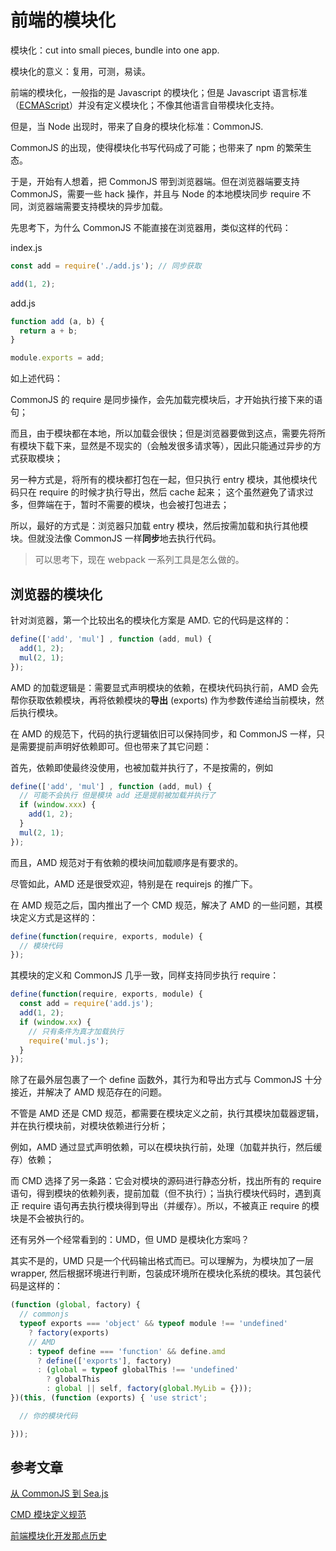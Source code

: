 # 前端的模块化

模块化：cut into small pieces, bundle into one app.

模块化的意义：复用，可测，易读。

前端的模块化，一般指的是 Javascript 的模块化；但是 Javascript 语言标准（[ECMAScript](https://tc39.es/ecma262/)）并没有定义模块化；不像其他语言自带模块化支持。

但是，当 Node 出现时，带来了自身的模块化标准：CommonJS.

CommonJS 的出现，使得模块化书写代码成了可能；也带来了 npm 的繁荣生态。

于是，开始有人想着，把 CommonJS 带到浏览器端。但在浏览器端要支持 CommonJS，需要一些 hack 操作，并且与 Node 的本地模块同步 require 不同，浏览器端需要支持模块的异步加载。

先思考下，为什么 CommonJS 不能直接在浏览器用，类似这样的代码：

index.js

```js
const add = require('./add.js'); // 同步获取

add(1, 2);
```

add.js

```js
function add (a, b) {
  return a + b;
}

module.exports = add;
```

如上述代码：

CommonJS 的 require 是同步操作，会先加载完模块后，才开始执行接下来的语句；

而且，由于模块都在本地，所以加载会很快；但是浏览器要做到这点，需要先将所有模块下载下来，显然是不现实的（会触发很多请求等），因此只能通过异步的方式获取模块；

另一种方式是，将所有的模块都打包在一起，但只执行 entry 模块，其他模块代码只在 require 的时候才执行导出，然后 cache 起来；
这个虽然避免了请求过多，但弊端在于，暂时不需要的模块，也会被打包进去；

所以，最好的方式是：浏览器只加载 entry 模块，然后按需加载和执行其他模块。但就没法像 CommonJS 一样**同步**地去执行代码。

> 可以思考下，现在 webpack 一系列工具是怎么做的。

## 浏览器的模块化

针对浏览器，第一个比较出名的模块化方案是 AMD. 它的代码是这样的：

```js
define(['add', 'mul'] , function (add, mul) {
  add(1, 2);
  mul(2, 1);
});
```

AMD 的加载逻辑是：需要显式声明模块的依赖，在模块代码执行前，AMD 会先帮你获取依赖模块，再将依赖模块的**导出** (exports) 作为参数传递给当前模块，然后执行模块。

在 AMD 的规范下，代码的执行逻辑依旧可以保持同步，和 CommonJS 一样，只是需要提前声明好依赖即可。但也带来了其它问题：

首先，依赖即使最终没使用，也被加载并执行了，不是按需的，例如

```js
define(['add', 'mul'] , function (add, mul) {
  // 可能不会执行 但是模块 add 还是提前被加载并执行了
  if (window.xxx) {
    add(1, 2);
  }
  mul(2, 1);
});
```

而且，AMD 规范对于有依赖的模块间加载顺序是有要求的。

尽管如此，AMD 还是很受欢迎，特别是在 requirejs 的推广下。

在 AMD 规范之后，国内推出了一个 CMD 规范，解决了 AMD 的一些问题，其模块定义方式是这样的：

```js
define(function(require, exports, module) {
  // 模块代码
});
```

其模块的定义和 CommonJS 几乎一致，同样支持同步执行 require：

```js
define(function(require, exports, module) {
  const add = require('add.js');
  add(1, 2);
  if (window.xx) {
    // 只有条件为真才加载执行
    require('mul.js');
  }
});
```

除了在最外层包裹了一个 define 函数外，其行为和导出方式与 CommonJS 十分接近，并解决了 AMD 规范存在的问题。

不管是 AMD 还是 CMD 规范，都需要在模块定义之前，执行其模块加载器逻辑，并在执行模块前，对模块依赖进行分析；

例如，AMD 通过显式声明依赖，可以在模块执行前，处理（加载并执行，然后缓存）依赖；

而 CMD 选择了另一条路：它会对模块的源码进行静态分析，找出所有的 require 语句，得到模块的依赖列表，提前加载（但不执行）；当执行模块代码时，遇到真正 require 语句再去执行模块得到导出（并缓存）。所以，不被真正 require 的模块是不会被执行的。

还有另外一个经常看到的：UMD，但 UMD 是模块化方案吗？

其实不是的，UMD 只是一个代码输出格式而已。可以理解为，为模块加了一层 wrapper, 然后根据环境进行判断，包装成环境所在模块化系统的模块。其包装代码是这样的：

```js
(function (global, factory) {
  // commonjs
  typeof exports === 'object' && typeof module !== 'undefined'
    ? factory(exports)
    // AMD
    : typeof define === 'function' && define.amd
      ? define(['exports'], factory)
      : (global = typeof globalThis !== 'undefined'
        ? globalThis
        : global || self, factory(global.MyLib = {}));
})(this, (function (exports) { 'use strict';

  // 你的模块代码

}));
```

## 参考文章

[从 CommonJS 到 Sea.js](https://github.com/seajs/seajs/issues/269)

[CMD 模块定义规范](https://github.com/seajs/seajs/issues/242)

[前端模块化开发那点历史](https://github.com/seajs/seajs/issues/588)
